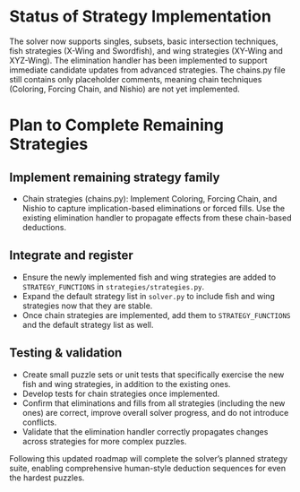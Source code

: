 # Status of Strategy Implementation

The solver now supports singles, subsets, basic intersection techniques, fish strategies (X-Wing and Swordfish), and wing strategies (XY-Wing and XYZ-Wing). The elimination handler has been implemented to support immediate candidate updates from advanced strategies. The chains.py file still contains only placeholder comments, meaning chain techniques (Coloring, Forcing Chain, and Nishio) are not yet implemented.

# Plan to Complete Remaining Strategies

## Implement remaining strategy family

- Chain strategies (chains.py): Implement Coloring, Forcing Chain, and Nishio to capture implication-based eliminations or forced fills. Use the existing elimination handler to propagate effects from these chain-based deductions.

## Integrate and register

- Ensure the newly implemented fish and wing strategies are added to `STRATEGY_FUNCTIONS` in `strategies/strategies.py`.
- Expand the default strategy list in `solver.py` to include fish and wing strategies now that they are stable.
- Once chain strategies are implemented, add them to `STRATEGY_FUNCTIONS` and the default strategy list as well.

## Testing & validation

- Create small puzzle sets or unit tests that specifically exercise the new fish and wing strategies, in addition to the existing ones.
- Develop tests for chain strategies once implemented.
- Confirm that eliminations and fills from all strategies (including the new ones) are correct, improve overall solver progress, and do not introduce conflicts.
- Validate that the elimination handler correctly propagates changes across strategies for more complex puzzles.

Following this updated roadmap will complete the solver’s planned strategy suite, enabling comprehensive human-style deduction sequences for even the hardest puzzles.